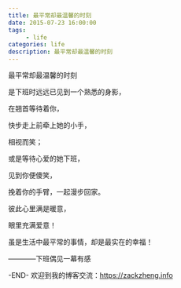 ```yaml
---
title: 最平常却最温馨的时刻
date: 2015-07-23 16:00:00
tags: 
     - life
categories: life
description: 最平常却最温馨的时刻
---
```


最平常却最温馨的时刻

是下班时远远已见到一个熟悉的身影，

在翘首等待着你，

快步走上前牵上她的小手，

相视而笑；

或是等待心爱的她下班，

见到你便傻笑，

挽着你的手臂，一起漫步回家。

彼此心里满是暖意，

眼里充满爱意！

虽是生活中最平常的事情，却是最实在的幸福！

————下班偶见一幕有感



-END-
欢迎到我的博客交流：https://zackzheng.info